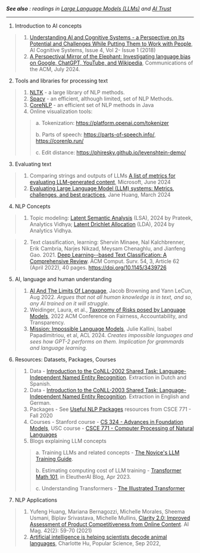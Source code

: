 <em> **See also** : 
readings in [Large Language Models (LLMs)](https://github.com/biplav-s/course-tai-s25/edit/main/reading-list/Readme-LLMs.md) and [AI Trust](https://github.com/biplav-s/course-tai-s25/blob/main/reading-list/Readme-Trust.md) </em>

---

1. Introduction to AI concepts
> 1. [Understanding AI and Cognitive Systems - a Perspective on Its Potential and Challenges While Putting Them to Work with People](https://journal.accsindia.org/show.article.php?id=81), AI Cognitive Systems, Issue 4, Vol 2- Issue 1 (2018)
> 2. [A Perspectival Mirror of the Elephant: Investigating language bias on Google, ChatGPT, YouTube, and Wikipedia](https://cacm.acm.org/practice/a-perspectival-mirror-of-the-elephant/), Communications of the ACM, July 2024.

2. Tools and libraries for processing text
> 1. [NLTK](https://www.nltk.org/) -  a large library of NLP methods.
> 2. [Spacy](https://spacy.io/) - an efficient, although limited, set of NLP Methods.
> 3. [CoreNLP](https://stanfordnlp.github.io/CoreNLP/) - an efficient set of NLP methods in Java
> 4. Online visualization tools:
> > a. Tokenization: https://platform.openai.com/tokenizer
> > 
> > b. Parts of speech: https://parts-of-speech.info/, https://corenlp.run/
> > 
> > c. Edit distance: https://phiresky.github.io/levenshtein-demo/
 
3. Evaluating text 
> 1. Comparing strings and outputs of LLMs [A list of metrics for evaluating LLM-generated content](https://learn.microsoft.com/en-us/ai/playbook/technology-guidance/generative-ai/working-with-llms/evaluation/list-of-eval-metrics), 
Microsoft, June 2024
> 2. [Evaluating Large Language Model (LLM) systems: Metrics, challenges, and best practices](https://medium.com/data-science-at-microsoft/evaluating-llm-systems-metrics-challenges-and-best-practices-664ac25be7e5), Jane Huang, March 2024

4. NLP Concepts
> 1. Topic modeling: [Latent Semantic Analysis](https://www.analyticsvidhya.com/blog/2018/10/stepwise-guide-topic-modeling-latent-semantic-analysis/) (LSA), 2024 by Prateek, Analytics Vidhya; [Latent Drichlet Allocation](https://www.analyticsvidhya.com/blog/2016/08/beginners-guide-to-topic-modeling-in-python/) (LDA), 2024 by Analytics Vidhya. 

> 2. Text classification, learning: 
Shervin Minaee, Nal Kalchbrenner, Erik Cambria, Narjes Nikzad, Meysam Chenaghlu, and Jianfeng Gao. 2021. [Deep Learning--based Text Classification: A Comprehensive Review](https://dl.acm.org/doi/abs/10.1145/3439726). ACM Comput. Surv. 54, 3, Article 62 (April 2022), 40 pages. https://doi.org/10.1145/3439726

5. AI, language and human understanding
> 1. [AI And The Limits Of Language](https://www.noemamag.com/ai-and-the-limits-of-language/),  Jacob Browning and Yann LeCun, Aug 2022. _Argues that not all human knowledge is in text, and so, any AI trained on it will struggle_.
> 2. Weidinger, Laura, et al., [Taxonomy of Risks posed by Language Models](https://dl.acm.org/doi/10.1145/3531146.3533088), 2022 ACM Conference on Fairness, Accountability, and Transparency.
> 3. [Mission: Impossible Language Models](https://aclanthology.org/2024.acl-long.787/), Julie Kallini, Isabel Papadimitriou, et al, ACL 2024. _Creates impossible languages and sees how GPT-2 performs on them. Implication for grammards and language learning._

6. Resources: Datasets, Packages, Courses
> 1. Data - [Introduction to the CoNLL-2002 Shared Task: Language-Independent Named Entity Recognition](https://aclanthology.org/W02-2024/). Extraction in Dutch and Spanish.
> 2. Data - [Introduction to the CoNLL-2003 Shared Task: Language-Independent Named Entity Recognition](https://paperswithcode.com/dataset/conll-2003). Extraction in English and German.
> 3. Packages - See [Useful NLP Packages](https://github.com/biplav-s/course-nl/blob/8f0bb9e50db6706595e6d5ca38c39d31e9bfc77b/resources/UsefulNLPPackages.md) resources from CSCE 771 - Fall 2020
> 4. Courses - Stanford course - [CS 324 - Advances in Foundation Models](https://stanford-cs324.github.io/winter2023/syllabus/), USC course - [CSCE 771 - Computer Processing of Natural Languages](https://sites.google.com/site/biplavsrivastava/teaching/csce-771-computer-processing-of-natural-language)
> 5. Blogs explaining LLM concepts
> > a. Training LLMs and related concepts - [The Novice's LLM Training Guide](https://rentry.org/llm-training).
> > 
> > b. Estimating computing cost of LLM training - [Transformer Math 101](https://blog.eleuther.ai/transformer-math/), in EleutherAI Blog, Apr 2023.
> > 
> > c. Understanding Transformers - [The Illustrated Transformer](http://jalammar.github.io/illustrated-transformer/)

7. NLP Applications
> 1. Yufeng Huang, Mariana Bernagozzi, Michelle Morales, Sheema Usmani, Biplav Srivastava, Michelle Mullins, [Clarity 2.0: Improved Assessment of Product Competitiveness from Online Content](https://ojs.aaai.org/index.php/aimagazine/article/view/15100). AI Mag. 42(2): 59-70 (2021)
> 2. [Artificial intelligence is helping scientists decode animal languages](https://www.popsci.com/technology/artificial-intelligence-animal-language/), Charlotte Hu, Popular Science, Sep 2022, 

